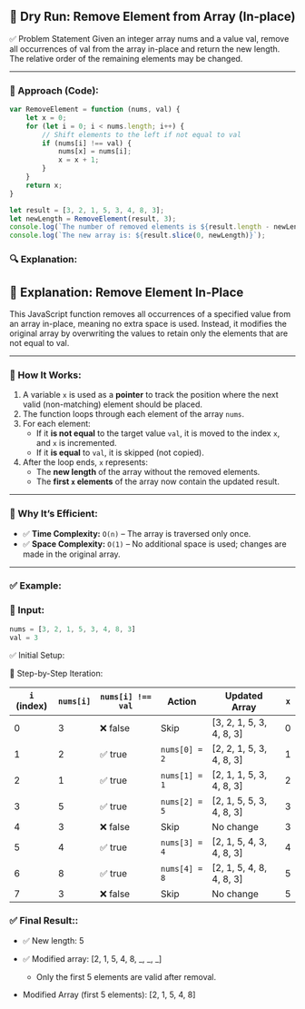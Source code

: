 ## 🧪 Dry Run: Remove Element from Array (In-place)

✅ Problem Statement
Given an integer array nums and a value val, remove all occurrences of val from the array in-place and return the new length. The relative order of the remaining elements may be changed.

---

### 🧠 Approach (Code):


```js
var RemoveElement = function (nums, val) {
    let x = 0;
    for (let i = 0; i < nums.length; i++) {
        // Shift elements to the left if not equal to val
        if (nums[i] !== val) {
            nums[x] = nums[i];
            x = x + 1;
        }
    }
    return x;
}

let result = [3, 2, 1, 5, 3, 4, 8, 3];
let newLength = RemoveElement(result, 3);
console.log(`The number of removed elements is ${result.length - newLength}`);
console.log(`The new array is: ${result.slice(0, newLength)}`);
```
### 🔍 Explanation:

## 📘 Explanation: Remove Element In-Place

This JavaScript function removes all occurrences of a specified value from an array in-place, meaning no extra space is used. Instead, it modifies the original array by overwriting the values to retain only the elements that are not equal to val.

---

### 🔧 How It Works:

1. A variable `x` is used as a **pointer** to track the position where the next valid (non-matching) element should be placed.
2. The function loops through each element of the array `nums`.
3. For each element:
   - If it **is not equal** to the target value `val`, it is moved to the index `x`, and `x` is incremented.
   - If it **is equal** to `val`, it is skipped (not copied).
4. After the loop ends, `x` represents:
   - The **new length** of the array without the removed elements.
   - The **first `x` elements** of the array now contain the updated result.

---

### 🧠 Why It’s Efficient:

- ✅ **Time Complexity:** `O(n)` – The array is traversed only once.
- ✅ **Space Complexity:** `O(1)` – No additional space is used; changes are made in the original array.

---

### ✅ Example:

### 🔧 Input:

```js
nums = [3, 2, 1, 5, 3, 4, 8, 3]
val = 3
```
✅ Initial Setup:


🔁 Step-by-Step Iteration:



| `i` (index) | `nums[i]` | `nums[i] !== val` | Action        | Updated Array             | `x` |
| ----------- | --------- | ----------------- | ------------- | ------------------------- | --- |
| 0           | 3         | ❌ false           | Skip          | \[3, 2, 1, 5, 3, 4, 8, 3] | 0   |
| 1           | 2         | ✅ true            | `nums[0] = 2` | \[2, 2, 1, 5, 3, 4, 8, 3] | 1   |
| 2           | 1         | ✅ true            | `nums[1] = 1` | \[2, 1, 1, 5, 3, 4, 8, 3] | 2   |
| 3           | 5         | ✅ true            | `nums[2] = 5` | \[2, 1, 5, 5, 3, 4, 8, 3] | 3   |
| 4           | 3         | ❌ false           | Skip          | No change                 | 3   |
| 5           | 4         | ✅ true            | `nums[3] = 4` | \[2, 1, 5, 4, 3, 4, 8, 3] | 4   |
| 6           | 8         | ✅ true            | `nums[4] = 8` | \[2, 1, 5, 4, 8, 4, 8, 3] | 5   |
| 7           | 3         | ❌ false           | Skip          | No change                 | 5   |

 ### ✅ Final Result::

- ✅ New length: 5

- ✅ Modified array: [2, 1, 5, 4, 8, _, _, _]

    - Only the first 5 elements are valid after removal.
    
- Modified Array (first 5 elements): [2, 1, 5, 4, 8]

